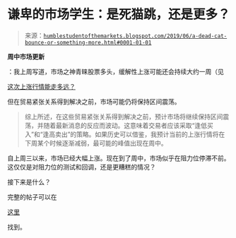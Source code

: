 <!--yml

类别：未分类

日期：2024-05-18 02:28:53

-->

# 谦卑的市场学生：是死猫跳，还是更多？

> 来源：[`humblestudentofthemarkets.blogspot.com/2019/06/a-dead-cat-bounce-or-something-more.html#0001-01-01`](https://humblestudentofthemarkets.blogspot.com/2019/06/a-dead-cat-bounce-or-something-more.html#0001-01-01)

**周中市场更新**

：我上周写道，市场之神青睐股票多头，缓解性上涨可能还会持续大约一周（见

[这次上涨行情能走多远？](https://humblestudentofthemarkets.com/2019/06/05/how-far-can-this-rally-run-2/)

但在贸易紧张关系得到解决之前，市场可能仍将保持区间震荡。

> 综上所述，在这些贸易紧张关系得到解决之前，预计市场将继续保持区间震荡，并随着最新消息的反应而波动。这意味着交易者应该采取“逢低买入”和“逢高卖出”的策略。如果历史可以借鉴，我预计当前的上涨行情将在下周某个时候逐渐减弱，最可能的峰值出现在周中。

自上周三以来，市场已经大幅上涨。现在到了周中，市场似乎在阻力位停滞不前。这仅仅是对阻力位的测试和回调，还是更糟糕的情况？

接下来是什么？

完整的帖子可以在

[这里](https://humblestudentofthemarkets.com/2019/06/12/a-dead-cat-bounce-or-something-more/)

找到。
